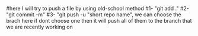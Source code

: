 #here I will try to push a file by using old-school method 
#1- "git add ."
#2- "git commit -m"
#3- "git push -u "short repo name", we can choose the brach here if dont choose one then it will push all of them to the branch that we are recently working on 